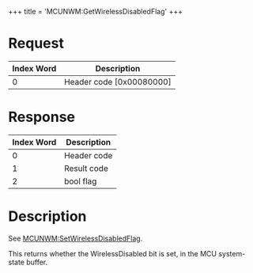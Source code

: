 +++
title = 'MCUNWM:GetWirelessDisabledFlag'
+++

# Request

| Index Word | Description                |
|------------|----------------------------|
| 0          | Header code \[0x00080000\] |

# Response

| Index Word | Description |
|------------|-------------|
| 0          | Header code |
| 1          | Result code |
| 2          | bool flag   |

# Description

See
[MCUNWM:SetWirelessDisabledFlag](MCUNWM:SetWirelessDisabledFlag "wikilink").

This returns whether the WirelessDisabled bit is set, in the MCU
system-state buffer.